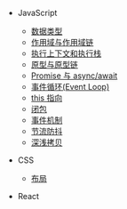 - JavaScript

  - [数据类型](/blog/dataType.md)
  - [作用域与作用域链](/blog/scope.md)
  - [执行上下文和执行栈](/blog/executionContext.md)
  - [原型与原型链](/blog/prototype.md)
  - [Promise 与 async/await](/blog/promiseAndasync.md)
  - [事件循环(Event Loop)](/blog/eventLoop.md)
  - [this 指向](/blog/this.md)
  - [闭包](/blog/closure.md)
  - [事件机制](/blog/eventMechanism.md)
  - [节流防抖](/blog/throttleAndDebounce.md)
  - [深浅拷贝](/blog/copy.md)

- CSS

  - [布局](/blog/layout.md)

- React
<!-- - [react 生命周期] -->

